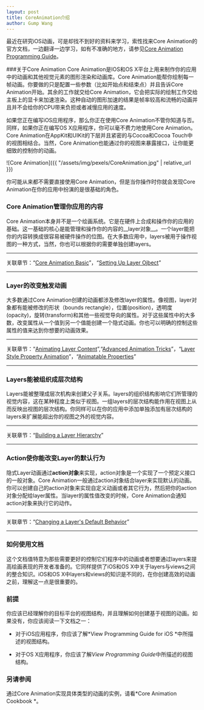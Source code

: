 ```yaml
---
layout: post
title: CoreAnimation介绍
author: Gump Wang
---
```


最近在研究iOS动画，可是却找不到好的资料来学习，索性找来Core Animation的官方文档，一边翻译一边学习，如有不准确的地方，请参见[Core Animation Programming Guide](https://developer.apple.com/library/ios/documentation/Cocoa/Conceptual/CoreAnimation_guide/Introduction/Introduction.html "Core Animation Programming Guide")。

###关于Core Animation
Core Animation是IOS和OS X平台上用来制作你的应用中的动画和其他视觉元素的图形渲染和动画库。Core Animation能帮你绘制每一帧动画。你要做的只是配置一些参数（比如开始点和结束点）并且告诉Core Animation开始。其余的工作就交给Core Animation，它会把实际的绘制工作交给主板上的显卡来加速渲染。这种自动的图形加速的结果是帧率较高和流畅的动画并且并不会给你的CPU带来负担或者减慢应用的速度。

如果您正在编写iOS应用程序，那么你正在使用Core Animation不管你知道与否。同样，如果你正在编写OS X应用程序，你可以毫不费力地使用Core Animation。Core Animation在AppKit和UIKit的下层并且紧密的与Cocoa和Cocoa Touch中的视图相结合。当然，Core Animation也能通过你的视图来暴露接口，让你能更细致的控制你的动画。


![Core Animation]({{ "/assets/img/pexels/CoreAnimation.jpg" | relative_url }})


你可能从来都不需要直接使用Core Animation，但是当你操作时你就会发现Core Animation在你的应用中扮演的是很基础的角色。

### Core Animation管理你应用的内容

Core Animation本身并不是一个绘画系统。它是在硬件上合成和操作你的应用的基础。这一基础的核心是能管理和操作你的内容的__layer对象__。一个layer能把你的内容转换成很容易被硬件操作的位图。在大多数应用中，layers被用于操作视图的一种方式，当然，你也可以根据你的需要单独创建layers。

-------

关联章节：“[Core Animation Basic](https://developer.apple.com/library/ios/documentation/Cocoa/Conceptual/CoreAnimation_guide/CoreAnimationBasics/CoreAnimationBasics.html#//apple_ref/doc/uid/TP40004514-CH2-SW3)”，“[Setting Up Layer Ojbect](https://developer.apple.com/library/ios/documentation/Cocoa/Conceptual/CoreAnimation_guide/SettingUpLayerObjects/SettingUpLayerObjects.html#//apple_ref/doc/uid/TP40004514-CH13-SW12)”

------

### Layer的改变触发动画

大多数通过Core Animation创建的动画都涉及修改layer的属性。像视图，layer对象都有能被修改的形状（bounds rectangle），位置(position)，透明度(opacity)，旋转(transform)和其他一些视觉导向的属性。对于这些属性中的大多数，改变属性从一个值到另一个值能创建一个隐式动画。你也可以明确的控制这些属性的值来达到你想要的动画效果。

-------

关联章节：“[Animating Layer Content](https://developer.apple.com/library/ios/documentation/Cocoa/Conceptual/CoreAnimation_guide/CreatingBasicAnimations/CreatingBasicAnimations.html#//apple_ref/doc/uid/TP40004514-CH3-SW1)”,“[Advanced Animation Tricks](https://developer.apple.com/library/ios/documentation/Cocoa/Conceptual/CoreAnimation_guide/AdvancedAnimationTricks/AdvancedAnimationTricks.html#//apple_ref/doc/uid/TP40004514-CH8-SW1)”，“[Layer Style Property Animation](https://developer.apple.com/library/ios/documentation/Cocoa/Conceptual/CoreAnimation_guide/Introduction/Introduction.html)”，“[Animatable Properties](https://developer.apple.com/library/ios/documentation/Cocoa/Conceptual/CoreAnimation_guide/AnimatableProperties/AnimatableProperties.html#//apple_ref/doc/uid/TP40004514-CH11-SW1)”

-------

### Layers能被组织成层次结构

Layers能被整理成层次机构来创建父子关系。layers的组织结构影响它们所管理的视觉内容，这在某种程度上类似于视图。一组layers的层次结构能作用在视图上从而反映出视图的层次结构。你同样可以在你的应用中添加单独添加有层次结构的layers来扩展能超出你的视图之外的视觉内容。

-------

关联章节：“[Building a Layer Hierarchy](https://developer.apple.com/library/ios/documentation/Cocoa/Conceptual/CoreAnimation_guide/BuildingaLayerHierarchy/BuildingaLayerHierarchy.html#//apple_ref/doc/uid/TP40004514-CH6-SW2)”

-----

### Action使你能改变Layer的默认行为

隐式Layer动画通过**action对象**来实现，action对象是一个实现了一个预定义接口的一般对象。Core Animation一般通过action对象结合layer来实现默认的动画。你可以创建自己的action对象来实现自定义动画或者其它行为，然后把你的action对象分配给layer属性。当layer的属性值改变的时候，Core Animation会通知action对象来执行它的动作。

--------

关联章节：“[Changing a Layer's Default Behavior](https://developer.apple.com/library/ios/documentation/Cocoa/Conceptual/CoreAnimation_guide/ReactingtoLayerChanges/ReactingtoLayerChanges.html#//apple_ref/doc/uid/TP40004514-CH7-SW1)”

--------

### 如何使用文档

这个文档值特意为那些需要更好的控制它们程序中的动画或者想要通过layers来提高绘画表现的开发者准备的。它同样提供了iOS和OS X中关于layers与views之间的整合知识。iOS和OS X中layers和views的知识是不同的，在你创建高效的动画之前，理解这一点是很重要的。

### 前提

你应该已经理解你的目标平台的视图结构，并且理解如何创建基于视图的动画。如果没有，你应该阅读一下文档之一：

* 对于iOS应用程序，你应该了解*View Programming Guide for iOS *中所描述的视图结构。

* 对于OS X应用程序，你应该了解*View Programming Guide*中所描述的视图结构。

### 另请参阅

通过Core Animation实现具体类型的动画的实例，请看*Core Animation Cookbook *。














